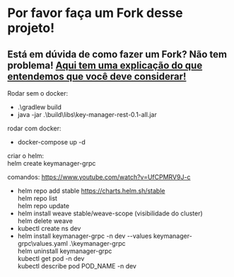 # Por favor faça um Fork desse projeto!

## Está em dúvida de como fazer um Fork? Não tem problema! [Aqui tem uma explicação do que entendemos que você deve considerar!](https://docs.github.com/en/github/getting-started-with-github/fork-a-repo)


Rodar sem o docker:  
- .\gradlew build  
- java -jar .\build\libs\key-manager-rest-0.1-all.jar  

rodar com docker:  
- docker-compose up -d  

criar o helm:  
helm create keymanager-grpc    

comandos: https://www.youtube.com/watch?v=UfCPMRV9J-c    

- helm repo add stable https://charts.helm.sh/stable  
  helm repo list  
  helm repo update  
- helm install weave stable/weave-scope (visibilidade do cluster)   
  helm delete weave  
- kubectl create ns dev  
- helm install keymanager-grpc -n dev --values keymanager-grpc\values.yaml .\keymanager-grpc  
  helm uninstall keymanager-grpc  
  kubectl get pod -n dev  
  kubectl describe pod POD_NAME -n dev  